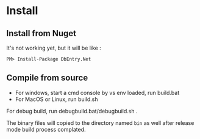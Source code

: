 Install
==========

Install from Nuget
----------

It's not working yet, but it will be like : 
 
````
PM> Install-Package DbEntry.Net
````

Compile from source
----------

* For windows, start a cmd console by vs env loaded, run build.bat
* For MacOS or Linux, run build.sh

For debug build, run debugbuild.bat/debugbuild.sh .

The binary files will copied to the directory named ``bin`` as well after release mode build process complated.
